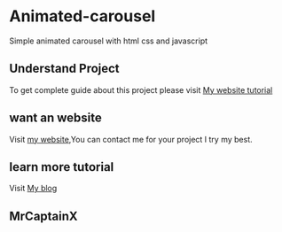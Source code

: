 # Animated-carousel
Simple animated carousel with html css and javascript

## Understand Project
To get complete guide about this project please visit <a href="https:www.yashgoswami.co/blog/how-to-make-animated-carousel">My website tutorial</a>

## want an website
Visit <a href="https://yashgoswami.co/">my website</a>,You can contact me for your project I try my best.

## learn more tutorial

Visit <a href="https://yashgoswami.co/blog">My blog</a>

## MrCaptainX
